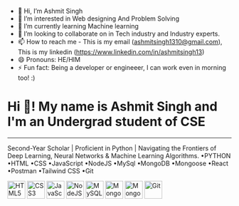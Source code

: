 - 👋 Hi, I’m Ashmit Singh
- 👀 I’m interested in Web designing And Problem Solving
- 🌱 I’m currently learning Machine learning
- 💞️ I’m looking to collaborate on in Tech industry and Industry experts.
- 📫 How to reach me - This is my email (ashmitsingh1310@gmail.com), This is my linkedin (https://www.linkedin.com/in/ashmitsingh13)
- 😄 Pronouns: HE/HIM
- ⚡ Fun fact: Being a developer or engineeer, I can work even in morning too! :)

<h1>Hi 👋! My name is Ashmit Singh and I'm an Undergrad student of CSE</h1>
<hr>

Second-Year Scholar | Proficient in Python | Navigating the Frontiers of Deep Learning, Neural Networks & Machine Learning Algorithms. •PYTHON •HTML •CSS •JavaScript •NodeJS •MySql •MongoDB •Mongoose •React •Postman •Tailwind CSS •Git 
<!---
ASHMITSINGH03/ASHMITSINGH03 is a ✨ special ✨ repository because its `README.md` (this file) appears on your GitHub profile.
You can click the Preview link to take a look at your changes.
--->
<p align="left>
  <img src="https://cdn.jsdelivr.net/gh/devicons/devicon/icons/python/python-original.svg" alt="Python" width="40" />
  <img src="https://cdn.jsdelivr.net/gh/devicons/devicon/icons/html5/html5-original.svg" alt="HTML5" width="40" />
  <img src="https://cdn.jsdelivr.net/gh/devicons/devicon/icons/css3/css3-original.svg" alt="CSS3" width="40" />
  <img src="https://cdn.jsdelivr.net/gh/devicons/devicon/icons/javascript/javascript-original.svg" alt="JavaScript" width="40" />
  <img src="https://cdn.jsdelivr.net/gh/devicons/devicon/icons/nodejs/nodejs-original.svg" alt="NodeJS" width="40" />
  <img src="https://cdn.jsdelivr.net/gh/devicons/devicon/icons/mysql/mysql-original.svg" alt="MySQL" width="40"/>
  <img src="https://cdn.jsdelivr.net/gh/devicons/devicon/icons/mongodb/mongodb-original.svg" alt="MongoDB" width="40"/>
  <img src="https://mongoosejs.com/docs/images/mongoose5_62x30_transparent.png" alt="Mongoose" width="40"/>
  <img src="https://cdn.jsdelivr.net/gh/devicons/devicon/icons/git/git-original.svg" alt="Git" width="40" />
</p>

